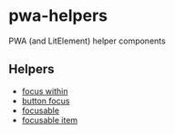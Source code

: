 # pwa-helpers
PWA (and LitElement) helper components

## Helpers
- [focus within](docs/focus-within.md)
- [button focus](docs/button-focus.md)
- [focusable](docs/focusable.md)
- [focusable item](docs/focusable-item.md)